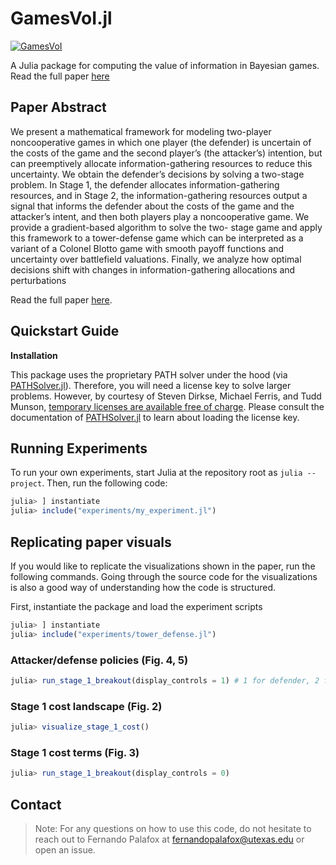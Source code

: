 # GamesVoI.jl

[![GamesVoI](https://github.com/CLeARoboticsLab/GamesVoI.jl/actions/workflows/ci.yml/badge.svg)](https://github.com/CLeARoboticsLab/GamesVoI.jl/actions/workflows/ci.yml)

A Julia package for computing the value of information in Bayesian games. Read the full paper [here](https://arxive.org)

## Paper Abstract 

We present a mathematical framework for modeling
two-player noncooperative games in which one player (the
defender) is uncertain of the costs of the game and the second
player’s (the attacker’s) intention, but can preemptively allocate
information-gathering resources to reduce this uncertainty. We
obtain the defender’s decisions by solving a two-stage problem. In
Stage 1, the defender allocates information-gathering resources,
and in Stage 2, the information-gathering resources output a
signal that informs the defender about the costs of the game and
the attacker’s intent, and then both players play a noncooperative
game. We provide a gradient-based algorithm to solve the two-
stage game and apply this framework to a tower-defense game
which can be interpreted as a variant of a Colonel Blotto game
with smooth payoff functions and uncertainty over battlefield
valuations. Finally, we analyze how optimal decisions shift with
changes in information-gathering allocations and perturbations

Read the full paper [here](https://arxiv.org/abs/2311.09439).

## Quickstart Guide

**Installation**

This package uses the proprietary PATH solver under the hood (via [PATHSolver.jl](https://github.com/chkwon/PATHSolver.jl)).
Therefore, you will need a license key to solve larger problems.
However, by courtesy of Steven Dirkse, Michael Ferris, and Tudd Munson,
[temporary licenses are available free of charge](https://pages.cs.wisc.edu/~ferris/path.html).
Please consult the documentation of [PATHSolver.jl](https://github.com/chkwon/PATHSolver.jl) to learn about loading the license key.

## Running Experiments
To run your own experiments, start Julia at the repository root as `julia --project`. Then, run the following code: 

```julia
julia> ] instantiate
julia> include("experiments/my_experiment.jl")
```

## Replicating paper visuals
If you would like to replicate the visualizations shown in the paper, run the following commands. 
Going through the source code for the visualizations is also a good way of understanding how the code is structured. 

First, instantiate the package and load the experiment scripts
```julia
julia> ] instantiate
julia> include("experiments/tower_defense.jl")
```

### Attacker/defense policies (Fig. 4, 5)

```julia
julia> run_stage_1_breakout(display_controls = 1) # 1 for defender, 2 for attacker
```

### Stage 1 cost landscape (Fig. 2)

```julia
julia> visualize_stage_1_cost()
```

### Stage 1 cost terms (Fig. 3)

```julia
julia> run_stage_1_breakout(display_controls = 0)
```

## Contact 

> Note: For any questions on how to use this code, do not hesitate to reach out to Fernando Palafox at [fernandopalafox@utexas.edu](mailto:fernandopalafox@utexa.edu) or open an issue.